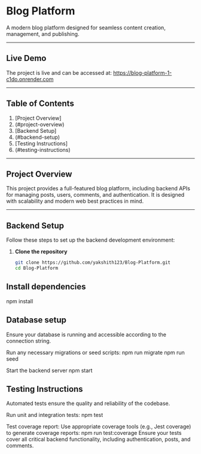 # Blog Platform

A modern blog platform designed for seamless content creation, management, and publishing.

---

## Live Demo

The project is live and can be accessed at: https://blog-platform-1-c1do.onrender.com

---

## Table of Contents

1. [Project Overview]
2. (#project-overview)  
3. [Backend Setup]
4. (#backend-setup)  
5. [Testing Instructions]
6. (#testing-instructions)  
 

---

## Project Overview

This project provides a full-featured blog platform, including backend APIs for managing posts, users, comments, and authentication. It is designed with scalability and modern web best practices in mind.

---

## Backend Setup

Follow these steps to set up the backend development environment:

1. **Clone the repository**  
   ```bash
   git clone https://github.com/yakshith123/Blog-Platform.git
   cd Blog-Platform

   
## Install dependencies
npm install


## Database setup
Ensure your database is running and accessible according to the connection string.

Run any necessary migrations or seed scripts:
npm run migrate
npm run seed

Start the backend server
npm start

## Testing Instructions
Automated tests ensure the quality and reliability of the codebase.

Run unit and integration tests:
npm test

Test coverage report:
Use appropriate coverage tools (e.g., Jest coverage) to generate coverage reports:
npm run test:coverage
Ensure your tests cover all critical backend functionality, including authentication, posts, and comments.


